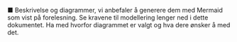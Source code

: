 ■ Beskrivelse og diagrammer, vi anbefaler å generere dem med
Mermaid som vist på forelesning. Se kravene til modellering
lenger ned i dette dokumentet. Ha med hvorfor diagrammet er
valgt og hva dere ønsker å med det.